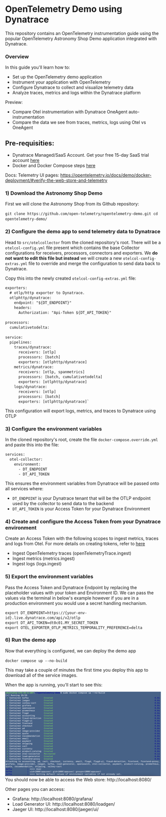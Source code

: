 # OpenTelemetry Demo using Dynatrace

This repository contains an OpenTelemetry instrumentation guide using the popular OpenTelemetry Astronomy Shop Demo application integrated with Dynatrace.

### Overview

In this guide you'll learn how to:
* Set up the OpenTelemetry demo application
* Instrument your application with OpenTelemetry
* Configure Dynatrace to collect and visualize telemetry data
* Analyze traces, metrics and logs within the Dynatrace platform

Preview:
- Compare Otel instrumentation with Dynatrace OneAgent auto-instrumentation 
- Compare the data we see from traces, metrics, logs using Otel vs OneAgent 

## Pre-requisities:
- Dynatrace Managed/SaaS Account. Get your free 15-day SaaS trial account [here](https://www.dynatrace.com/signup/)
- Docker and Docker Compose steps [here](https://opentelemetry.io/docs/demo/docker-deployment/)

Docs:
Telemetry UI pages: https://opentelemetry.io/docs/demo/docker-deployment/#verify-the-web-store-and-telemetry

### 1) Download the Astronomy Shop Demo 

First we will clone the Astronomy Shop from its Github repository:

`git clone https://github.com/open-telemetry/opentelemetry-demo.git cd opentelemetry-demo/`


### 2) Configure the demo app to send telemetry data to Dynatrace

Head to `src/otelcollector` from the cloned repository's root. There will be a `otelcol-config.yml` file present which contains the base Collector configurations for receivers, processors, 
connectors and exporters. We **do not want to edit this file but instead** we will create a new `otelcol-config-extras.yml` file to override and merge the configuration to send data back to Dynatrace. 

Copy this into the newly created 
`otelcol-config-extras.yml` file:

```
exporters: 
  # otlp/http exporter to Dynatrace.  
  otlphttp/dynatrace:  
    endpoint: "${DT_ENDPOINT}"  
    headers:  
      Authorization: "Api-Token ${DT_API_TOKEN}"  
 
processors:  
  cumulativetodelta:  
  
service:  
  pipelines:  
    traces/dynatrace:  
      receivers: [otlp]  
      processors: [batch]  
      exporters: [otlphttp/dynatrace]  
    metrics/dynatrace:  
      receivers: [otlp, spanmetrics]  
      processors: [batch, cumulativetodelta]  
      exporters: [otlphttp/dynatrace]  
    logs/dynatrace:  
      receivers: [otlp]  
      processors: [batch]  
      exporters: [otlphttp/dynatrace]`
```
This configuration will export logs, metrics, and traces to Dynatrace using OTLP

### 3) Configure the environment variables

In the cloned repository's root, create the file `docker-compose.override.yml` and paste this into the file:

```
services: 
  otel-collector: 
    environment: 
      - DT_ENDPOINT 
      - DT_API_TOKEN
```

This ensures the environment variables from Dynatrace will be passed onto all services where:

- `DT_ENDPOINT` is your Dynatrace tenant that will be the OTLP endpoint used by the collector to send data to the backend
- `DT_API_TOKEN` is your Access Token for your Dynatrace Environment

### 4) Create and configure the Access Token from your Dynatrace environment

Create an Access Token with the following scopes to ingest metrics, traces and logs from Otel. For more details on creating tokens, refer to [here](https://docs.dynatrace.com/docs/discover-dynatrace/references/dynatrace-api/basics/dynatrace-api-authentication?_gl=1*et5t8r*_gcl_au*MTQ5NjAzOTE3MC4xNzQzMzg2Mzc3*_ga*MTg0MDU4MDY1LjE3MzE1NDQzNjU.*_ga_1MEMV02JXV*MTc0MzM4NjM2NS44MS4xLjE3NDMzOTAzODYuMC4wLjA.)
* Ingest OpenTelemetry traces (openTelemetryTrace.ingest)
* Ingest metrics (metrics.ingest)
* Ingest logs (logs.ingest)

### 5) Export the environment variables 

Pass the Access Token and Dynatrace Endpoint by replacing the placeholder values with your token and Environment ID. We can pass the values via the terminal in below's example however if you are in a production environment you would use a secret handling mechanism.

```
export DT_ENDPOINT=https://{your-env-id}.live.dynatrace.com/api/v2/otlp 
export DT_API_TOKEN=dt0c01.MY_SECRET_TOKEN 
export OTEL_EXPORTER_OTLP_METRICS_TEMPORALITY_PREFERENCE=delta
```

### 6) Run the demo app

Now that everything is configured, we can deploy the demo app

`docker compose up --no-build`

This may take a couple of minutes the first time you deploy this app to download all of the service images.

When the app is running, you'll start to see this:

![alt_text](https://github.com/terrypengdt/OpenTelemetry-Demo/blob/main/images/Lab%202%20compose.png)
You should now be able to access the Web store: http://localhost:8080/

Other pages you can access:
- Grafana: http://localhost:8080/grafana/
- Load Generator UI: http://localhost:8080/loadgen/
- Jaeger UI: http://localhost:8080/jaeger/ui/
